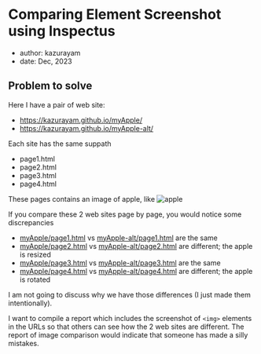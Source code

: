 # Comparing Element Screenshot using Inspectus

- author: kazurayam
- date: Dec, 2023

## Problem to solve

Here I have a pair of web site:

- https://kazurayam.github.io/myApple/
- https://kazurayam.github.io/myApple-alt/

Each site has the same suppath

- page1.html
- page2.html
- page3.html
- page4.html

These pages contains an image of apple, like 
![apple](https://kazurayam.github.io/ks_comparingElementScreenshots_using_Inspectus/images/a-bite-in-the-apple.png)

If you compare these 2 web sites page by page, you would notice some discrepancies

- [myApple/page1.html](https://kazurayam.github.io/myApple/page1.html) vs [myApple-alt/page1.html](https://kazurayam.github.io/myApple-alt/page1.html) are the same
- [myApple/page2.html](https://kazurayam.github.io/myApple/page2.html) vs [myApple-alt/page2.html](https://kazurayam.github.io/myApple-alt/page2.html) are different; the apple is resized
- [myApple/page3.html](https://kazurayam.github.io/myApple/page3.html) vs [myApple-alt/page3.html](https://kazurayam.github.io/myApple-alt/page3.html) are the same
- [myApple/page4.html](https://kazurayam.github.io/myApple/page4.html) vs [myApple-alt/page4.html](https://kazurayam.github.io/myApple-alt/page4.html) are different; the apple is rotated

I am not going to discuss why we have those differences (I just made them intentionally).

I want to compile a report which includes the screenshot of `<img>` elements in the URLs so that others can see how the 2 web sites are different.
The report of image comparison would indicate that someone has made a silly mistakes.



